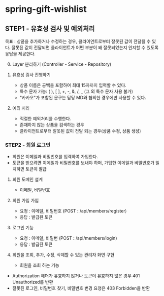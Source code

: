 # spring-gift-wishlist

## STEP1 - 유효성 검사 및 예외처리
목표 : 상품을 추가하거나 수정하는 경우, 클라이언트로부터 잘못된 값이 전달될 수 있다. 잘못된 값이 전달되면 클라이언트가 어떤 부분이 왜 잘못되었는지 인지할 수 있도록 응답을 제공한다.

0. Layer 분리하기 (Controller - Service - Repository)
   
1. 유효성 검사 진행하기
    - 상품 이름은 공백을 포함하여 최대 15자까지 입력할 수 있다.
    - 특수 문자 가능: ( ), [ ], +, -, &, /, _ (그 외 특수 문자 사용 불가)
    - "카카오"가 포함된 문구는 담당 MD와 협의한 경우에만 사용할 수 있다.

2. 예외 처리
   - 적절한 예외처리를 수행한다.
   - 존재하지 않는 상품을 검색하는 경우
   - 클라이언트로부터 잘못된 값이 전달 되는 경우(상품 수정, 상품 생성)

### STEP2 - 회원 로그인

- 회원은 이메일과 비밀번호를 입력하여 가입한다.
- 토큰을 받으려면 이메일과 비밀번호를 보내야 하며, 가입한 이메일과 비밀번호가 일치하면 토큰이 발급

1. 회원 도메인 설계 
   - 이메일, 비밀번호

2. 회원 가입 가입
   - 요청 : 이메일, 비밀번호 (POST : /api/members/register)
   - 응답 : 발급된 토큰

3. 로그인 기능
   - 요청 : 이메일, 비밀번 (POST : /api/members/login)
   - 응답 : 발급된 토큰

4. 회원을 조회, 추가, 수정, 삭제할 수 있는 관리자 화면 구현
   - 회원을 조회 하는 기능

- Authorization 헤더가 유효하지 않거나 토큰이 유효하지 않은 경우 401 Unauthorized를 반환
- 잘못된 로그인, 비밀번호 찾기, 비밀번호 변경 요청은 403 Forbidden을 반환